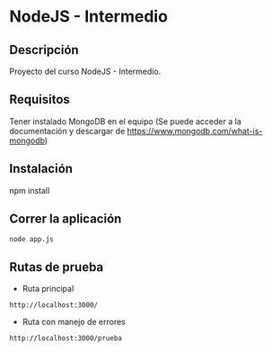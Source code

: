 # NodeJS - Intermedio

## Descripción
Proyecto del curso NodeJS - Intermedio. 

## Requisitos

Tener instalado MongoDB en el equipo (Se puede acceder a la documentación y descargar de https://www.mongodb.com/what-is-mongodb)

## Instalación

npm install

## Correr la aplicación

```
node app.js 
```

## Rutas de prueba

* Ruta principal
```
http://localhost:3000/
```
* Ruta con manejo de errores
```
http://localhost:3000/prueba
```

